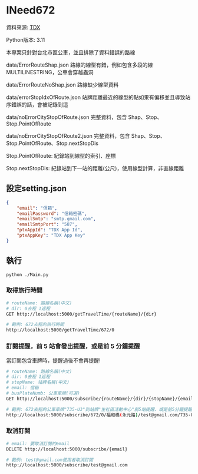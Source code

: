 # INeed672

資料來源: [TDX](https://tdx.transportdata.tw/)

Python版本: 3.11

本專案只針對台北市區公車，並且排除了資料錯誤的路線

data/ErrorRouteShap.json
路線的線型有錯，例如包含多段的線 MULTILINESTRING，公車會穿越蟲洞

data/ErrorRouteNoShap.json
路線缺少線型資料

data/errorStopIdxOfRoute.json
站牌距離最近的線型的點如果有偏移並且導致站序錯誤的話，會被記錄到這

data/noErrorCityStopOfRoute.json
完整資料，包含 Shap、Stop、Stop.PointOfRoute

data/noErrorCityStopOfRoute2.json
完整資料，包含 Shap、Stop、Stop.PointOfRoute、Stop.nextStopDis

Stop.PointOfRoute: 紀錄站到線型的索引、座標

Stop.nextStopDis: 紀錄站到下一站的距離(公尺)，使用線型計算，非直線距離

## 設定setting.json
```json
{
    "email": "信箱",
    "emailPassword": "信箱密碼",
    "emailSmtp": "smtp.gmail.com",
    "emailSmtpPort": "587",
    "ptxAppId": "TDX App Id",
    "ptxAppKey": "TDX App Key"
}
```


## 執行

```
python ./Main.py
```

### 取得旅行時間

```bash
# routeName: 路線名稱(中文)
# dir: 0去程 1返程
GET http://localhost:5000/getTravelTime/{routeName}/{dir}

# 範例: 672去程的旅行時間
http://localhost:5000/getTravelTime/672/0
```

### 訂閱提醒，前 5 站會發出提醒，或是前 5 分鐘提醒

當訂閱包含車牌時，提醒過後不會再提醒!

```bash
# routeName: 路線名稱(中文)
# dir: 0去程 1返程
# stopName: 站牌名稱(中文)
# email: 信箱
# busPlateNumb: 公車車牌(可選)
GET http://localhost:5000/subscribe/{routeName}/{dir}/{stopName}/{email}/{busPlateNumb}

# 範例: 672去程的公車車牌"735-U3"到站牌"生社區活動中心"前5站提醒、或是前5分鐘提醒，會寄信到test@gmail.com
http://localhost:5000/subscribe/672/0/福和橋(永元路)/test@gmail.com/735-U3
```

### 取消訂閱

```bash
# email: 要取消訂閱的email
DELETE http://localhost:5000/subscribe/{email}

# 範例: test@gmail.com使用者取消訂閱
http://localhost:5000/subscribe/test@gmail.com
```
